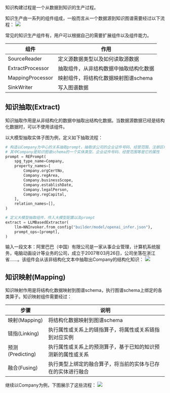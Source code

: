 知识构建过程是一个从数据到知识的生产过程。

知识生产由一系列的组件组成，一般而言从一个数据源到知识图谱需要经过以下流程：
![](https://intranetproxy.alipay.com/skylark/lark/0/2024/jpeg/765/1704634174101-ebc475dc-0102-4df5-84b1-2135b7f375ce.jpeg)

常见的知识生产组件有，用户可以根据自己的需要扩展组件以及组件能力。

| 组件 | 作用 |
| --- | --- |
| SourceReader | 定义源数据类型以及如何读取源数据 |
| ExtractProcessor | 抽取组件，从非结构数据中抽取结构化数据 |
| MappingProcessor | 映射组件，将结构化数据映射图谱schema |
| SinkWriter | 写入图谱数据 |

## 知识抽取(Extract)
知识抽取作用是从非结构化的数据中抽取出结构化数据。当数据源数据已经是结构化数据时，可以不使用该组件。

以大模型抽取实体子图为例，定义如下抽取流程：
```python
# 构造以Company为中心的关系抽取prompt，抽取该公司的企业证件号码、经营范围、注册区域等
# 其中Company是知识图谱schema的一个实体类型，企业证件号码、经营范围等是它的属性
prompt = REPrompt(
    spg_type_name=Company,
    property_names=[
        Company.orgCertNo,
        Company.regArea,
        Company.businessScope,
        Company.establishDate,
        Company.legalPerson,
        Company.regCapital,
    ],
    relation_names=[],
)

# 定义大模型抽取组件，传入大模型配置以及prompt
extract = LLMBasedExtractor(
    llm=NNInvoker.from_config("builder/model/openai_infer.json"),
    prompt_ops=[prompt],
)
```

输入一段文本：阿里巴巴（中国）有限公司是一家从事企业管理，计算机系统服务，电脑动画设计等业务的公司，成立于2007年03月26日，公司坐落在浙江省......。该组件会从该非结构化文本中抽取出Company的结构化知识：
![](https://intranetproxy.alipay.com/skylark/lark/0/2024/jpeg/147072/1704597201760-55df9b1e-7266-426a-a0ed-c84785bca19a.jpeg)

## 知识映射(Mapping)
知识映射作用是将结构化数据映射到图谱schema，执行图谱schema上绑定的各类算子。知识映射组件需要经过：

| 步骤 | 说明 |
| --- | --- |
| 映射(Mapping) | 将结构化数据映射到图谱schema |
| 链指(Linking) | 执行属性或关系上的链指算子，将属性或关系链指到对应实例 |
| 预测(Predicting) | 执行属性或关系上的预测算子，基于已知的知识预测新的属性或关系 |
| 融合(Fusing) | 执行类型上绑定的融合算子，将当前的实体与已存在的实体进行融合 |


继续以Company为例，下图展示了这些流程：
![](https://intranetproxy.alipay.com/skylark/lark/0/2024/jpeg/765/1704634466309-e4fc0d53-9908-4051-b600-c0cae4549215.jpeg)


















